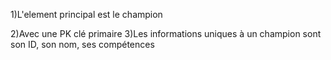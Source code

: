 1)L'element principal est le champion

2)Avec une PK clé primaire
3)Les informations uniques à un champion sont son ID, son nom, ses compétences
